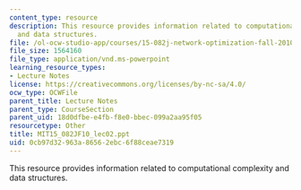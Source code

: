 ```yaml
---
content_type: resource
description: This resource provides information related to computational complexity
  and data structures.
file: /ol-ocw-studio-app/courses/15-082j-network-optimization-fall-2010/0cb97d32963a86562ebc6f88ceae7319_MIT15_082JF10_lec02.ppt
file_size: 1564160
file_type: application/vnd.ms-powerpoint
learning_resource_types:
- Lecture Notes
license: https://creativecommons.org/licenses/by-nc-sa/4.0/
ocw_type: OCWFile
parent_title: Lecture Notes
parent_type: CourseSection
parent_uid: 18d0dfbe-e4fb-f8e0-bbec-099a2aa95f05
resourcetype: Other
title: MIT15_082JF10_lec02.ppt
uid: 0cb97d32-963a-8656-2ebc-6f88ceae7319
---
```

This resource provides information related to computational complexity and data structures.